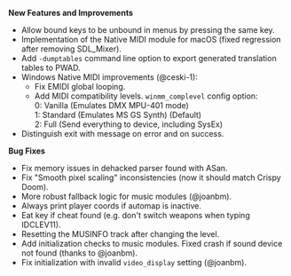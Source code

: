 **New Features and Improvements**
* Allow bound keys to be unbound in menus by pressing the same key.
* Implementation of the Native MIDI module for macOS (fixed regression after removing SDL_Mixer).
* Add `-dumptables` command line option to export generated translation tables to PWAD.
* Windows Native MIDI improvements (@ceski-1):
  - Fix EMIDI global looping.
  - Add MIDI compatibility levels. `winmm_complevel` config option:  
    0: Vanilla (Emulates DMX MPU-401 mode)  
    1: Standard (Emulates MS GS Synth) (Default)  
    2: Full (Send everything to device, including SysEx)  
* Distinguish exit with message on error and on success.

**Bug Fixes**
* Fix memory issues in dehacked parser found with ASan.
* Fix "Smooth pixel scaling" inconsistencies (now it should match Crispy Doom).
* More robust fallback logic for music modules (@joanbm).
* Always print player coords if automap is inactive.
* Eat key if cheat found (e.g. don't switch weapons when typing IDCLEV11).
* Resetting the MUSINFO track after changing the level.
* Add initialization checks to music modules. Fixed crash if sound device not found (thanks to @joanbm).
* Fix initialization with invalid `video_display` setting (@joanbm).
